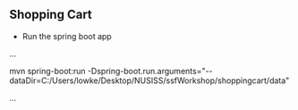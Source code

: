 ## Shopping Cart

* Run the spring boot app 

...

mvn spring-boot:run -Dspring-boot.run.arguments="--dataDir=C:/Users/lowke/Desktop/NUSISS/ssfWorkshop/shoppingcart/data"

...
